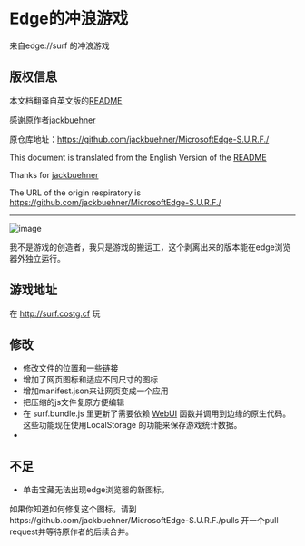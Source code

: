# Edge的冲浪游戏
来自edge://surf 的冲浪游戏

## 版权信息

本文档翻译自英文版的[README](https://github.com/jackbuehner/MicrosoftEdge-S.U.R.F./blob/master/README.md)

感谢原作者[jackbuehner](https://github.com/jackbuehner)

原仓库地址：https://github.com/jackbuehner/MicrosoftEdge-S.U.R.F./

This document is translated from the English Version of the [README](https://github.com/jackbuehner/MicrosoftEdge-S.U.R.F./blob/master/README.md)

Thanks for [jackbuehner](https://github.com/jackbuehner)

The URL of the origin respiratory is https://github.com/jackbuehner/MicrosoftEdge-S.U.R.F./

---

![image](https://user-images.githubusercontent.com/16235094/68094282-c960d400-fe6c-11e9-8719-e3da9a5149ee.png)

我不是游戏的创造者，我只是游戏的搬运工，这个剥离出来的版本能在edge浏览器外独立运行。

## 游戏地址
在 http://surf.costg.cf 玩

## 修改
- 修改文件的位置和一些链接
- 增加了网页图标和适应不同尺寸的图标
- 增加manifest.json来让网页变成一个应用
- 把压缩的js文件复原方便编辑
- 在 surf.bundle.js 里更新了需要依赖 [WebUI](https://chromium.googlesource.com/chromium/src/+/HEAD/docs/webui_explainer.md) 函数并调用到边缘的原生代码。这些功能现在使用LocalStorage 的功能来保存游戏统计数据。
- 
## 不足
- 单击宝藏无法出现edge浏览器的新图标。

如果你知道如何修复这个图标，请到https://github.com/jackbuehner/MicrosoftEdge-S.U.R.F./pulls 开一个pull request并等待原作者的后续合并。
